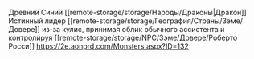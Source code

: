 Древний Синий [[remote-storage/storage/Народы/Драконы|Дракон]]
Истинный лидер [[remote-storage/storage/География/Страны/Зэме/Довере]] из-за кулис, принимая облик обычного ассистента и контролируя [[remote-storage/storage/NPC/Зэме/Довере/Роберто Росси]]
https://2e.aonprd.com/Monsters.aspx?ID=132